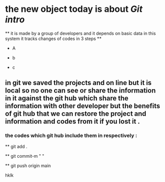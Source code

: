 # the new object today is about *Git intro*  

** it is made by a group of developers and it depends on basic data in this system it tracks changes of codes in 3 steps **

* A

* b

* c

##  in git we saved the projects and on line but it is local so no one can see or share the information in it against the git hub which share the information with other developer   but the benefits of git hub that we can restore the project and information and codes from it if you lost it .

### the codes which git hub include them in respectively :

** git add .

** git commit-m "   "

** git push origin main

 
hklk